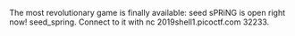 The most revolutionary game is finally available: seed sPRiNG is open right now! seed_spring. Connect to it with nc 2019shell1.picoctf.com 32233.


